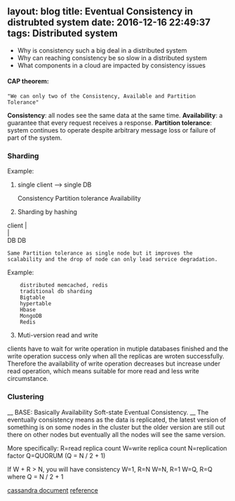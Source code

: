 layout: blog
title: Eventual Consistency in distrubted system
date: 2016-12-16 22:49:37
tags: Distributed system
---
-	Why is consistency such a big deal in a distributed system
-	Why can reaching consistency be so slow in a distributed system
-	What components in a cloud are impacted by consistency issues 

#### CAP theorem:
```
"We can only two of the Consistency, Available and Partition Tolerance"
```
**Consistency**: all nodes see the same data at the same time.
**Availability**: a guarantee that every request receives a response.
**Partition tolerance**: system continues to operate despite arbitrary message loss or failure of part of the system.

### Sharding
Example:
1.	single client --> single DB 
	
	Consistency
	Partition tolerance
 	Availability

2.	Sharding by hashing
 
client
|  \
| 	 \
DB	  DB

	Same Partition tolerance as single node but it improves the scalability and the drop of node can only lead service degradation.
Example:
```
	distributed memcached, redis
	traditional db sharding
	Bigtable
	hypertable
	Hbase
	MongoDB
	Redis
```
3.	Muti-version read and write

clients have to wait for write operation in mutiple databases finished and the write operation success only when all the replicas are wroten successfully. Therefore the availability of write operation decreases but increase under read operation, which means suitable for more read and less write circumstance. 

### Clustering
__ BASE: Basically Availability Soft-state Eventual Consistency. __
The eventually consistency means as the data is replicated, the latest version of something is on some nodes in the cluster but the older version are still out there on other nodes but eventually all the nodes will see the same version.

More specifically: R=read replica count W=write replica count N=replication factor Q=QUORUM (Q = N / 2 + 1)

If W + R > N, you will have consistency
W=1, R=N
W=N, R=1
W=Q, R=Q where Q = N / 2 + 1

[cassandra document](https://wiki.apache.org/cassandra/ArchitectureOverview)
[reference](https://zhuanlan.zhihu.com/p/20399316)
 